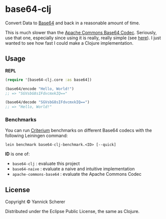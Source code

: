 # base64-clj

Convert Data to [Base64](http://en.wikipedia.org/wiki/Base64) and back in a reasonable amount of time. 

This is much slower than the [Apache Commons Base64 Codec](http://commons.apache.org/proper/commons-codec/apidocs/org/apache/commons/codec/binary/Base64.html). Seriously, use that one, especially since using it is really, really simple (see [here](https://github.com/xsc/base64-clj/blob/master/benchmark/base64_clj_benchmark/apache_commons_base64.clj)). I just wanted to see how fast I could make a Clojure implementation.

## Usage

__REPL__

```clojure
(require '[base64-clj.core :as base64])

(base64/encode "Hello, World!")
;; => "SGVsbG8sIFdvcmxkIQ=="

(base64/decode "SGVsbG8sIFdvcmxkIQ==")
;; => "Hello, World!"

```

### Benchmarks

You can run [Criterium](https://github.com/hugoduncan/criterium) benchmarks on different Base64 codecs with the following
Leiningen command:

```
lein benchmark base64-clj-benchmark.<ID> [--quick]
```

__ID__ is one of:

- `base64-clj` : evaluate this project
- `base64-naive` : evaluate a naive and intuitive implementation
- `apache-commons-base64` : evaluate the Apache Commons Codec

## License

Copyright &copy; Yannick Scherer

Distributed under the Eclipse Public License, the same as Clojure.
